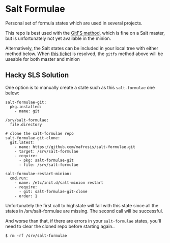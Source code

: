 Salt Formulae
=============

Personal set of formula states which are used in several projects.

This repo is best used with the [GitFS method](http://docs.saltstack.com/topics/tutorials/gitfs.html), which is fine
on a Salt master, but is unfortunately not yet available in the minion.

Alternatively, the Salt states can be included in your local tree with either method below. When 
[this ticket](https://github.com/saltstack/salt/issues/6660) is resolved, the `gitfs` method above will be useable
for both master and minion


Hacky SLS Solution
------------------

One option is to manually create a state such as this `salt-formulae` one below:

	salt-formulae-git:
	  pkg.installed:
	    - name: git

	/srv/salt-formulae:
	  file.directory

	# clone the salt-formulae repo
	salt-formulae-git-clone:
	  git.latest:
	    - name: https://github.com/mafrosis/salt-formulae.git
	    - target: /srv/salt-formulae
	    - require:
	      - pkg: salt-formulae-git
	      - file: /srv/salt-formulae

	salt-formulae-restart-minion:
	  cmd.run:
	    - name: /etc/init.d/salt-minion restart
	    - require:
	      - git: salt-formulae-git-clone
	    - order: 1

Unfortunately the first call to highstate will fail with this state since all the states in /srv/salt-formulae are
missing. The second call will be successful.

And worse than that, if there are errors in your `salt-formulae` states, you'll need to clear the cloned repo before
starting again..

    $ rm -rf /srv/salt-formulae
